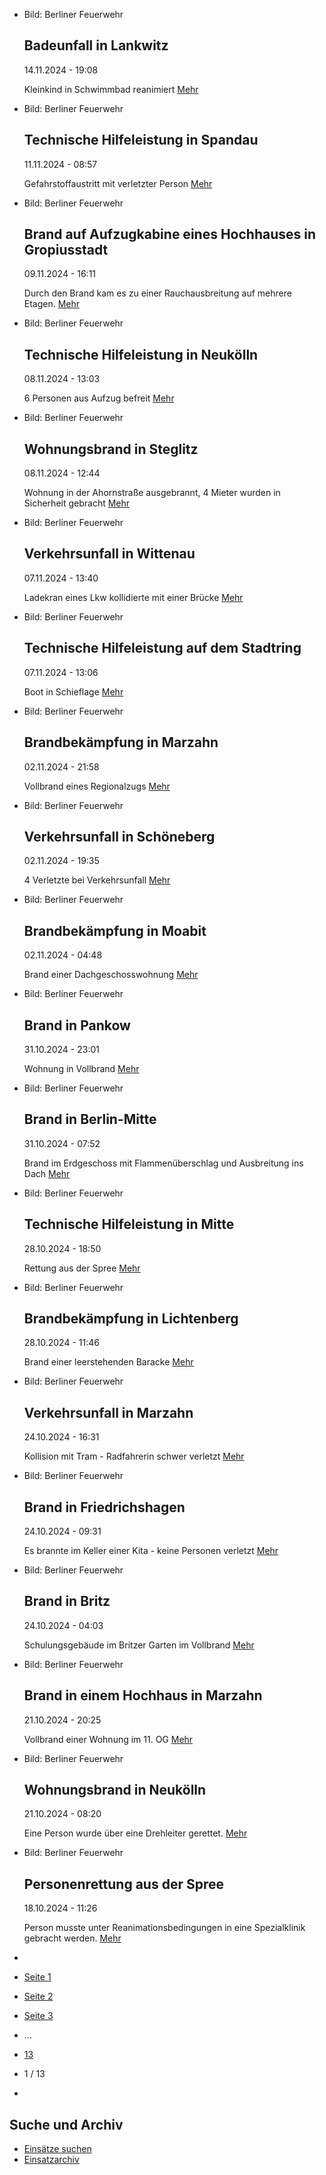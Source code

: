 * Bild: Berliner Feuerwehr

  Badeunfall in Lankwitz
  ----------

   14.11.2024 - 19:08

   Kleinkind in Schwimmbad reanimiert
  [Mehr](https://www.berliner-feuerwehr.de/aktuelles/einsaetze/badeunfall-in-lankwitz-4706/)

* Bild: Berliner Feuerwehr

  Technische Hilfeleistung in Spandau
  ----------

   11.11.2024 - 08:57

   Gefahrstoffaustritt mit verletzter Person
  [Mehr](https://www.berliner-feuerwehr.de/aktuelles/einsaetze/technische-hilfeleistung-in-spanau-4703/)

* Bild: Berliner Feuerwehr

  Brand auf Aufzugkabine eines Hochhauses in Gropiusstadt
  ----------

   09.11.2024 - 16:11

   Durch den Brand kam es zu einer Rauchausbreitung auf mehrere Etagen.
  [Mehr](https://www.berliner-feuerwehr.de/aktuelles/einsaetze/brand-in-britz-4-4701/)

* Bild: Berliner Feuerwehr

  Technische Hilfeleistung in Neukölln
  ----------

   08.11.2024 - 13:03

   6 Personen aus Aufzug befreit
  [Mehr](https://www.berliner-feuerwehr.de/aktuelles/einsaetze/technische-hilfeleistung-in-neukoelln-2-4700/)

* Bild: Berliner Feuerwehr

  Wohnungsbrand in Steglitz
  ----------

   08.11.2024 - 12:44

   Wohnung in der Ahornstraße ausgebrannt, 4 Mieter wurden in Sicherheit gebracht
  [Mehr](https://www.berliner-feuerwehr.de/aktuelles/einsaetze/wohnungsbrand-in-steglitz-2-4699/)

* Bild: Berliner Feuerwehr

  Verkehrsunfall in Wittenau
  ----------

   07.11.2024 - 13:40

   Ladekran eines Lkw kollidierte mit einer Brücke
  [Mehr](https://www.berliner-feuerwehr.de/aktuelles/einsaetze/verkehrsunfall-in-wittenau-1-4698/)

* Bild: Berliner Feuerwehr

  Technische Hilfeleistung auf dem Stadtring
  ----------

   07.11.2024 - 13:06

   Boot in Schieflage
  [Mehr](https://www.berliner-feuerwehr.de/aktuelles/einsaetze/technische-hilfeleistung-auf-dem-stadtring-4697/)

* Bild: Berliner Feuerwehr

  Brandbekämpfung in Marzahn
  ----------

   02.11.2024 - 21:58

   Vollbrand eines Regionalzugs
  [Mehr](https://www.berliner-feuerwehr.de/aktuelles/einsaetze/brandbekaempfung-in-marzahn-4695/)

* Bild: Berliner Feuerwehr

  Verkehrsunfall in Schöneberg
  ----------

   02.11.2024 - 19:35

   4 Verletzte bei Verkehrsunfall
  [Mehr](https://www.berliner-feuerwehr.de/aktuelles/einsaetze/verkehrsunfall-in-schoeneberg-2-4694/)

* Bild: Berliner Feuerwehr

  Brandbekämpfung in Moabit
  ----------

   02.11.2024 - 04:48

   Brand einer Dachgeschosswohnung
  [Mehr](https://www.berliner-feuerwehr.de/aktuelles/einsaetze/brandbekaempfung-in-moabit-1-4693/)

* Bild: Berliner Feuerwehr

  Brand in Pankow
  ----------

   31.10.2024 - 23:01

   Wohnung in Vollbrand
  [Mehr](https://www.berliner-feuerwehr.de/aktuelles/einsaetze/brand-in-pankow-6-4691/)

* Bild: Berliner Feuerwehr

  Brand in Berlin-Mitte
  ----------

   31.10.2024 - 07:52

   Brand im Erdgeschoss mit Flammenüberschlag und Ausbreitung ins Dach
  [Mehr](https://www.berliner-feuerwehr.de/aktuelles/einsaetze/brand-in-mitte-10-4688/)

* Bild: Berliner Feuerwehr

  Technische Hilfeleistung in Mitte
  ----------

   28.10.2024 - 18:50

   Rettung aus der Spree
  [Mehr](https://www.berliner-feuerwehr.de/aktuelles/einsaetze/technische-hilfeleistung-in-mitte-6-4687/)

* Bild: Berliner Feuerwehr

  Brandbekämpfung in Lichtenberg
  ----------

   28.10.2024 - 11:46

   Brand einer leerstehenden Baracke
  [Mehr](https://www.berliner-feuerwehr.de/aktuelles/einsaetze/brandbekaempfung-in-lichtenberg-4686/)

* Bild: Berliner Feuerwehr

  Verkehrsunfall in Marzahn
  ----------

   24.10.2024 - 16:31

   Kollision mit Tram - Radfahrerin schwer verletzt
  [Mehr](https://www.berliner-feuerwehr.de/aktuelles/einsaetze/verkehrsunfall-in-marzahn-2-4685/)

* Bild: Berliner Feuerwehr

  Brand in Friedrichshagen
  ----------

   24.10.2024 - 09:31

   Es brannte im Keller einer Kita - keine Personen verletzt
  [Mehr](https://www.berliner-feuerwehr.de/aktuelles/einsaetze/brand-in-friedrichshagen-2-4684/)

* Bild: Berliner Feuerwehr

  Brand in Britz
  ----------

   24.10.2024 - 04:03

   Schulungsgebäude im Britzer Garten im Vollbrand
  [Mehr](https://www.berliner-feuerwehr.de/aktuelles/einsaetze/brand-in-britz-3-4683/)

* Bild: Berliner Feuerwehr

  Brand in einem Hochhaus in Marzahn
  ----------

   21.10.2024 - 20:25

   Vollbrand einer Wohnung im 11. OG
  [Mehr](https://www.berliner-feuerwehr.de/aktuelles/einsaetze/brand-in-einem-hochhaus-in-marzahn-4682/)

* Bild: Berliner Feuerwehr

  Wohnungsbrand in Neukölln
  ----------

   21.10.2024 - 08:20

   Eine Person wurde über eine Drehleiter gerettet.
  [Mehr](https://www.berliner-feuerwehr.de/aktuelles/einsaetze/wohnungsbrand-in-neukoelln-3-4681/)

* Bild: Berliner Feuerwehr

  Personenrettung aus der Spree
  ----------

   18.10.2024 - 11:26

   Person musste unter Reanimationsbedingungen in eine Spezialklinik gebracht werden.
  [Mehr](https://www.berliner-feuerwehr.de/aktuelles/einsaetze/personenrettung-aus-der-spree-4680/)

* []()
* [Seite 1](https://www.berliner-feuerwehr.de/aktuelles/einsaetze/1/)
* [Seite 2](https://www.berliner-feuerwehr.de/aktuelles/einsaetze/2/)
* [Seite 3](https://www.berliner-feuerwehr.de/aktuelles/einsaetze/3/)
* …
* [13](https://www.berliner-feuerwehr.de/aktuelles/einsaetze/13/)
* 1 / 13
* [](https://www.berliner-feuerwehr.de/aktuelles/einsaetze/2/)

Suche und Archiv
----------

* [Einsätze suchen](https://www.berliner-feuerwehr.de/aktuelles/einsaetze/einsatzsuche/)
* [Einsatzarchiv](https://www.berliner-feuerwehr.de/aktuelles/einsaetze/einsatzarchiv/)

